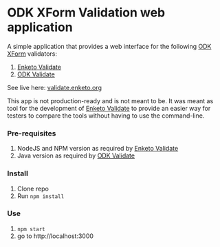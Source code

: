 ODK XForm Validation web application
==============

A simple application that provides a web interface for the following [ODK XForm](https://opendatakit.github.io/xforms-spec/) validators:

1. [Enketo Validate](https://github.com/enketo/enketo-validate)
2. [ODK Validate](https://docs.getodk.org/validate/)

See live here: [validate.enketo.org](https://validate.enketo.org)

This app is not production-ready and is not meant to be. It was meant as tool for the development of [Enketo Validate](https://github.com/enketo/enketo-validate) to provide an easier way for testers to compare the tools without having to use the command-line.

### Pre-requisites

1. NodeJS and NPM version as required by [Enketo Validate](https://github.com/enketo/enketo-validate)
2. Java version as required by [ODK Validate](https://docs.getodk.org/validate/)

### Install

1. Clone repo
2. Run `npm install`

### Use

1. `npm start` 
2. go to http://localhost:3000
